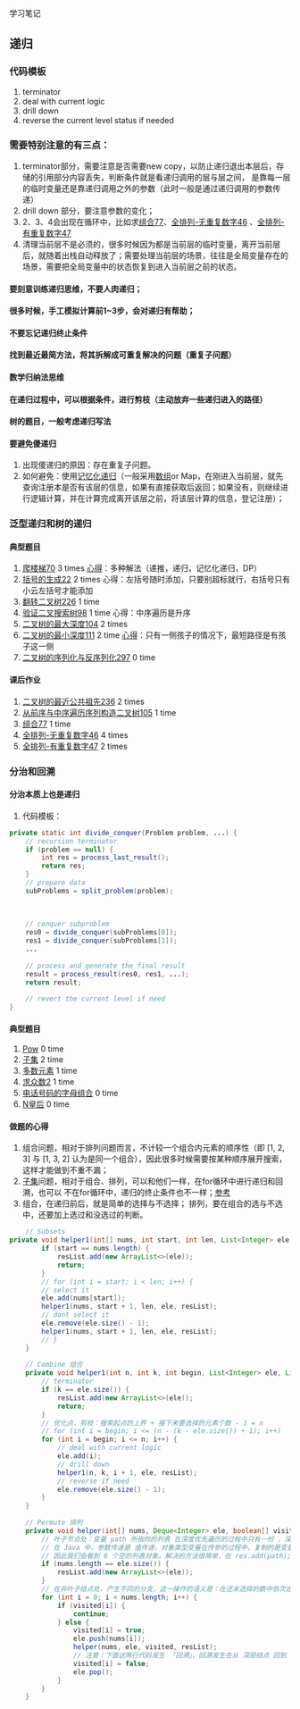 学习笔记

## 递归
### 代码模板
1. terminator
2. deal with current logic
3. drill down
4. reverse the current level status if needed 
### 需要特别注意的有三点：
1. terminator部分，需要注意是否需要new copy，以防止递归退出本层后，存储的引用部分内容丢失，判断条件就是看递归调用的层与层之间，
是靠每一层的临时变量还是靠递归调用之外的参数（此时一般是通过递归调用的参数传递）
2. drill down 部分，要注意参数的变化；
3. 2、3、4会出现在循环中，比如求[组合77](https://leetcode-cn.com/problems/combinations/)、[全排列-无重复数字46](https://leetcode-cn.com/problems/permutations/) 、[全排列-有重复数字47](https://leetcode-cn.com/problems/permutations-ii/)
4. 清理当前层不是必须的，很多时候因为都是当前层的临时变量，离开当前层后，就随着出栈自动释放了；需要处理当前层的场景，往往是全局变量存在的场景，需要把全局变量中的状态恢复到进入当前层之前的状态。

#### 要刻意训练递归思维，不要人肉递归；
#### 很多时候，手工模拟计算前1~3步，会对递归有帮助；
#### 不要忘记递归终止条件
#### 找到最近最简方法，将其拆解成可重复解决的问题（重复子问题）
#### 数学归纳法思维
#### 在递归过程中，可以根据条件，进行剪枝（主动放弃一些递归进入的路径）
#### 树的题目，一般考虑递归写法
#### 要避免傻递归
1. 出现傻递归的原因：存在重复子问题。 
2. 如何避免：使用[记忆化递归](https://leetcode-cn.com/problems/house-robber-iii/solution/san-chong-fang-fa-jie-jue-shu-xing-dong-tai-gui-hu/)（一般采用[数组](https://leetcode-cn.com/problems/climbing-stairs/solution/di-gui-ji-yi-hua-di-gui-dpgun-dong-dp-by-lan-tian-/)or Map，在刚进入当前层，就先查询注册本是否有该层的信息，如果有直接获取后返回；如果没有，则继续进行逻辑计算，并在计算完成离开该层之前，将该层计算的信息，登记注册）；

### 泛型递归和树的递归
#### 典型题目
1. [爬楼梯70](https://leetcode-cn.com/problems/climbing-stairs/)  3 times [心得](https://leetcode-cn.com/problems/climbing-stairs/solution/di-gui-ji-yi-hua-di-gui-dpgun-dong-dp-by-lan-tian-/)：多种解法（递推，递归，记忆化递归，DP）
2. [括号的生成22](https://leetcode-cn.com/problems/generate-parentheses/) 2 times 心得：左括号随时添加，只要别超标就行，右括号只有小云左括号才能添加
3. [翻转二叉树226](https://leetcode-cn.com/problems/invert-binary-tree/description/) 1 time
4. [验证二叉搜索树98](https://leetcode-cn.com/problems/validate-binary-search-tree/)  1 time 心得：中序遍历是升序
5. [二叉树的最大深度104](https://leetcode-cn.com/problems/maximum-depth-of-binary-tree/) 2 times
6. [二叉树的最小深度111](https://leetcode-cn.com/problems/minimum-depth-of-binary-tree/) 2 time [心得](https://leetcode-cn.com/problems/minimum-depth-of-binary-tree/solution/li-jie-zhe-dao-ti-de-jie-shu-tiao-jian-by-user7208/)：只有一侧孩子的情况下，最短路径是有孩子这一侧
7. [二叉树的序列化与反序列化297](https://leetcode-cn.com/problems/serialize-and-deserialize-binary-tree/) 0 time

#### 课后作业
1. [二叉树的最近公共祖先236](https://leetcode-cn.com/problems/lowest-common-ancestor-of-a-binary-tree/) 2 times
2. [从前序与中序遍历序列构造二叉树105](https://leetcode-cn.com/problems/construct-binary-tree-from-preorder-and-inorder-traversal/) 1 time
3. [组合77](https://leetcode-cn.com/problems/combinations/) 1 time
4. [全排列-无重复数字46](https://leetcode-cn.com/problems/permutations/) 4 times
5. [全排列-有重复数字47](https://leetcode-cn.com/problems/permutations-ii/) 2 times

### 分治和回溯
#### 分治本质上也是递归
1. 代码模板：
```java
private static int divide_conquer(Problem problem, ...) {
	// recursion terminator
	if (problem == null) {
		int res = process_last_result();
		return res;
	}
	// prepare data
	subProblems = split_problem(problem);
	
	
	
	// conquer subproblem
	res0 = divide_conquer(subProblems[0]);
	res1 = divide_conquer(subProblems[1]);
	...
	
	// process and generate the final result
	result = process_result(res0, res1, ...);
	return result;
	
	// revert the current level if need
}
```
#### 典型题目
1. [Pow](https://leetcode-cn.com/problems/powx-n/) 0 time
2. [子集](https://leetcode-cn.com/problems/subsets/) 2 time
3. [多数元素](https://leetcode-cn.com/problems/majority-element/description/) 1 time
4. [求众数2](https://leetcode-cn.com/problems/majority-element-ii/) 1 time
5. [电话号码的字母组合](https://leetcode-cn.com/problems/letter-combinations-of-a-phone-number/) 0 time
6. [N皇后](https://leetcode-cn.com/problems/n-queens/) 0 time

#### 做题的心得
1. 组合问题，相对于排列问题而言，不计较一个组合内元素的顺序性（即 [1, 2, 3] 与 [1, 3, 2] 认为是同一个组合），因此很多时候需要按某种顺序展开搜索，这样才能做到不重不漏；
2. [子集](https://leetcode-cn.com/problems/subsets/solution/shou-hua-tu-jie-zi-ji-hui-su-fa-xiang-jie-wei-yun-/)问题，相对于组合、排列，可以和他们一样，在for循环中进行递归和回溯，也可以 不在for循环中，递归的终止条件也不一样；[参考](https://leetcode-cn.com/submissions/detail/116786573/)
3. 组合，在递归前后，就是简单的选择与不选择； 排列，要在组合的选与不选中，还要加上选过和没选过的判断。
```java
    // Subsets
private void helper1(int[] nums, int start, int len, List<Integer> ele, List<List<Integer>> resList) {
        if (start == nums.length) {
            resList.add(new ArrayList<>(ele));
            return;
        }
        // for (int i = start; i < len; i++) {
        // select it
        ele.add(nums[start]);
        helper1(nums, start + 1, len, ele, resList);
        // dont select it
        ele.remove(ele.size() - 1);
        helper1(nums, start + 1, len, ele, resList);
        // }
    }
	
	// Combine 组合
	private void helper1(int n, int k, int begin, List<Integer> ele, List<List<Integer>> resList) {
        // terminator
        if (k == ele.size()) {
            resList.add(new ArrayList<>(ele));
            return;
        }
        // 优化点，剪枝：搜索起点的上界 + 接下来要选择的元素个数 - 1 = n
        // for (int i = begin; i <= (n - (k - ele.size()) + 1); i++)
        for (int i = begin; i <= n; i++) {
            // deal with current logic
            ele.add(i);
            // drill down
            helper1(n, k, i + 1, ele, resList);
            // reverse if need
            ele.remove(ele.size() - 1);
        }
    }
	
	// Permute 排列 
	private void helper(int[] nums, Deque<Integer> ele, boolean[] visited, List<List<Integer>> resList) {
        // 叶子节点处：变量 path 所指向的列表 在深度优先遍历的过程中只有一份 ，深度优先遍历完成以后，回到了根结点，成为空列表。
        // 在 Java 中，参数传递是 值传递，对象类型变量在传参的过程中，复制的是变量的地址。这些地址被添加到 res 变量，但实际上指向的是同一块内存地址，
        // 因此我们会看到 6 个空的列表对象。解决的方法很简单，在 res.add(path); 这里做一次拷贝即可。
        if (nums.length == ele.size()) {
            resList.add(new ArrayList<>(ele));
        }
        // 在非叶子结点处，产生不同的分支，这一操作的语义是：在还未选择的数中依次选择一个元素作为下一个位置的元素，这显然得通过一个循环实现。
        for (int i = 0; i < nums.length; i++) {
            if (visited[i]) {
                continue;
            } else {
                visited[i] = true;
                ele.push(nums[i]);
                helper(nums, ele, visited, resList);
                // 注意：下面这两行代码发生 「回溯」，回溯发生在从 深层结点 回到 浅层结点 的过程，代码在形式上和递归之前是对称的
                visited[i] = false;
                ele.pop();
            }
        }
    }
```


